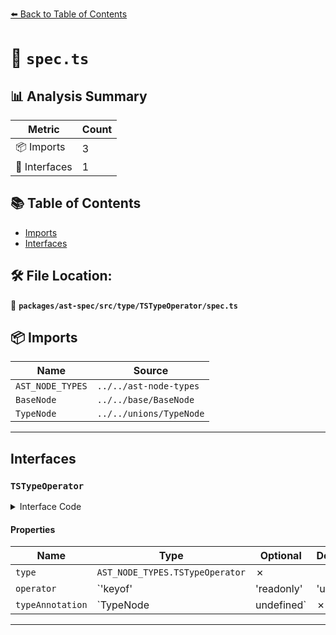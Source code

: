 [⬅️ Back to Table of Contents](../../../../../index.md)

# 📄 `spec.ts`

## 📊 Analysis Summary

| Metric | Count |
|--------|-------|
| 📦 Imports | 3 |
| 📐 Interfaces | 1 |

## 📚 Table of Contents

- [Imports](#imports)
- [Interfaces](#interfaces)

## 🛠️ File Location:
📂 **`packages/ast-spec/src/type/TSTypeOperator/spec.ts`**

## 📦 Imports

| Name | Source |
|------|--------|
| `AST_NODE_TYPES` | `../../ast-node-types` |
| `BaseNode` | `../../base/BaseNode` |
| `TypeNode` | `../../unions/TypeNode` |


---

## Interfaces

### `TSTypeOperator`

<details><summary>Interface Code</summary>

```ts
export interface TSTypeOperator extends BaseNode {
  type: AST_NODE_TYPES.TSTypeOperator;
  operator: 'keyof' | 'readonly' | 'unique';
  typeAnnotation: TypeNode | undefined;
}
```
</details>

#### Properties

| Name | Type | Optional | Description |
|------|------|----------|-------------|
| `type` | `AST_NODE_TYPES.TSTypeOperator` | ✗ |  |
| `operator` | `'keyof' | 'readonly' | 'unique'` | ✗ |  |
| `typeAnnotation` | `TypeNode | undefined` | ✗ |  |


---